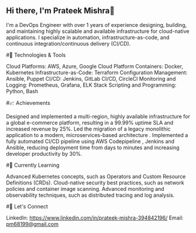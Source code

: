 ## Hi there, I'm Prateek Mishra👋

I'm a DevOps Engineer with over 1 years of experience designing, building, and maintaining highly scalable and available infrastructure for cloud-native applications. I specialize in automation, infrastructure-as-code, and continuous integration/continuous delivery (CI/CD).

#🔧 Technologies & Tools

Cloud Platforms: AWS, Azure, Google Cloud Platform
Containers: Docker, Kubernetes
Infrastructure-as-Code: Terraform
Configuration Management: Ansible, Puppet
CI/CD: Jenkins, GitLab CI/CD, CircleCI
Monitoring and Logging: Prometheus, Grafana, ELK Stack
Scripting and Programming: Python, Bash

#📈 Achievements

Designed and implemented a multi-region, highly available infrastructure for a global e-commerce platform, resulting in a 99.99% uptime SLA and increased revenue by 25%.
Led the migration of a legacy monolithic application to a modern, microservices-based architecture .
Implemented a fully automated CI/CD pipeline using AWS Codepipeline , Jenkins and Ansible, reducing deployment time from days to minutes and increasing developer productivity by 30%.

#🌱 Currently Learning

Advanced Kubernetes concepts, such as Operators and Custom Resource Definitions (CRDs).
Cloud-native security best practices, such as network policies and container image scanning.
Advanced monitoring and observability techniques, such as distributed tracing and log analysis.

#🤝 Let's Connect

LinkedIn: https://www.linkedin.com/in/prateek-mishra-394842196/
Email: pm68199@gmail.com
